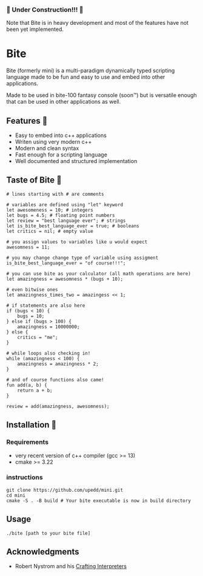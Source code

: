 ### 🚧 Under Construction!!! 🚧
Note that Bite is in heavy development and most of the features have not been yet implemented.
# Bite 
Bite (formerly mini) is a multi-paradigm dynamically typed scripting language
made to be fun and easy to use and embed into other applications.

Made to be used in bite-100 fantasy console (soon™) but is versatile enough that
can be used in other applications as well.

## Features 🤯

- Easy to embed into c++ applications
- Writen using very modern c++ 
- Modern and clean syntax
- Fast enough for a scripting language
- Well documented and structured implementation

## Taste of Bite 🍕
```
# lines starting with # are comments

# variables are defined using "let" keyword
let awesomeness = 10; # integers
let bugs = 4.5; # floating point numbers
let review = "best language ever"; # strings
let is_bite_best_language_ever = true; # booleans
let critics = nil; # empty value

# you assign values to variables like u would expect 
awesomness = 11;

# you may change change type of variable using assigment
is_bite_best_language_ever = "of course!!!";

# you can use bite as your calculator (all math operations are here)
let amazingness = awesomness * (bugs + 10); 

# even bitwise ones
let amazingness_times_two = amazingess << 1;

# if statements are also here
if (bugs < 10) {
    bugs = 10;
} else if (bugs > 100) {
    amazingness = 10000000;
} else {
    critics = "me";
}

# while loops also checking in!
while (amazingness < 100) {
    amazingness = amazingness * 2;
}

# and of course functions also came!
fun add(a, b) {
    return a + b;
}

review = add(amazingness, awesomness);
```

## Installation 🔨
### Requirements
- very recent version of c++ compiler (gcc >= 13)
- cmake >= 3.22
### instructions
```shell
git clone https://github.com/upedd/mini.git
cd mini
cmake -S . -B build # Your bite executable is now in build directory
```
## Usage 
```shell
./bite [path to your bite file]
```

## Acknowledgments
- Robert Nystrom and his [Crafting Interpreters](https://craftinginterpreters.com/)